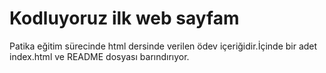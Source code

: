 # Kodluyoruz ilk web sayfam

Patika eğitim sürecinde html dersinde verilen ödev içeriğidir.İçinde bir adet index.html ve README dosyası barındırıyor.